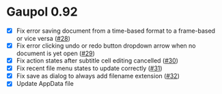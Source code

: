 Gaupol 0.92
===========

* [x] Fix error saving document from a time-based format to a
      frame-based or vice versa ([#28][])
* [x] Fix error clicking undo or redo button dropdown arrow when no
      document is yet open ([#29][])
* [x] Fix action states after subtitle cell editing cancelled ([#30][])
* [x] Fix recent file menu states to update correctly ([#31][])
* [x] Fix save as dialog to always add filename extension ([#32][])
* [x] Update AppData file

[#28]: https://github.com/otsaloma/gaupol/issues/28
[#29]: https://github.com/otsaloma/gaupol/issues/29
[#30]: https://github.com/otsaloma/gaupol/issues/30
[#31]: https://github.com/otsaloma/gaupol/issues/31
[#32]: https://github.com/otsaloma/gaupol/issues/32
